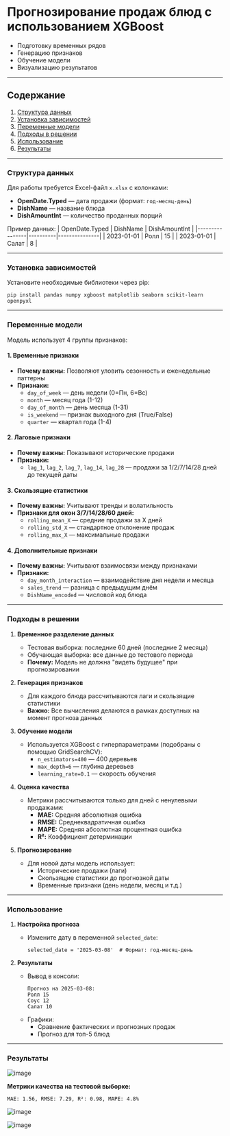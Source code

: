 # Прогнозирование продаж блюд с использованием XGBoost

- Подготовку временных рядов
- Генерацию признаков
- Обучение модели
- Визуализацию результатов

---

## Содержание
1. [Структура данных](#структура-данных)
2. [Установка зависимостей](#установка-зависимостей)
3. [Переменные модели](#переменные-модели)
4. [Подходы в решении](#подходы-в-решении)
5. [Использование](#использование)
6. [Результаты](#результаты)

---

### Структура данных
Для работы требуется Excel-файл `x.xlsx` с колонками:
- **OpenDate.Typed** — дата продажи (формат: `год-месяц-день`)
- **DishName** — название блюда
- **DishAmountInt** — количество проданных порций

Пример данных:
| OpenDate.Typed | DishName | DishAmountInt |
|----------------|----------|---------------|
| 2023-01-01     | Ролл     | 15            |
| 2023-01-01     | Салат    | 8             |

---

### Установка зависимостей
Установите необходимые библиотеки через pip:
```
pip install pandas numpy xgboost matplotlib seaborn scikit-learn openpyxl 
```

---

### Переменные модели
Модель использует 4 группы признаков:

#### 1. **Временные признаки**
- **Почему важны:** Позволяют уловить сезонность и еженедельные паттерны
- **Признаки:**
  - `day_of_week` — день недели (0=Пн, 6=Вс)
  - `month` — месяц года (1-12)
  - `day_of_month` — день месяца (1-31)
  - `is_weekend` — признак выходного дня (True/False)
  - `quarter` — квартал года (1-4)

#### 2. **Лаговые признаки**
- **Почему важны:** Показывают исторические продажи
- **Признаки:**
  - `lag_1`, `lag_2`, `lag_7`, `lag_14`, `lag_28` — продажи за 1/2/7/14/28 дней до текущей даты

#### 3. **Скользящие статистики**
- **Почему важны:** Учитывают тренды и волатильность
- **Признаки для окон 3/7/14/28/60 дней:**
  - `rolling_mean_X` — средние продажи за X дней
  - `rolling_std_X` — стандартное отклонение продаж
  - `rolling_max_X` — максимальные продажи

#### 4. **Дополнительные признаки**
- **Почему важны:** Учитывают взаимосвязи между признаками
- **Признаки:**
  - `day_month_interaction` — взаимодействие дня недели и месяца
  - `sales_trend` — разница с предыдущим днём
  - `DishName_encoded` — числовой код блюда

---

### Подходы в решении
1. **Временное разделение данных**
   - Тестовая выборка: последние 60 дней (последние 2 месяца)
   - Обучающая выборка: все данные до тестового периода
   - **Почему:** Модель не должна "видеть будущее" при прогнозировании

2. **Генерация признаков**
   - Для каждого блюда рассчитываются лаги и скользящие статистики
   - **Важно:** Все вычисления делаются в рамках доступных на момент прогноза данных

3. **Обучение модели**
   - Используется XGBoost с гиперпараметрами (подобраны с помощью GridSearchCV):
     - `n_estimators=400` — 400 деревьев
     - `max_depth=6` — глубина деревьев
     - `learning_rate=0.1` — скорость обучения

4. **Оценка качества**
   - Метрики рассчитываются только для дней с ненулевыми продажами:
     - **MAE:** Средняя абсолютная ошибка
     - **RMSE:** Среднеквадратичная ошибка
     - **MAPE:** Средняя абсолютная процентная ошибка
     - **R²:** Коэффициент детерминации

5. **Прогнозирование**
   - Для новой даты модель использует:
     - Исторические продажи (лаги)
     - Скользящие статистики до прогнозной даты
     - Временные признаки (день недели, месяц и т.д.)

---

### Использование
1. **Настройка прогноза**
   - Измените дату в переменной `selected_date`:
     ```
     selected_date = '2025-03-08'  # Формат: год-месяц-день
     ```


2. **Результаты**
   - Вывод в консоли:
     ```
     Прогноз на 2025-03-08:
     Ролл 15
     Соус 12
     Салат 10
     ```
   - Графики:
     - Сравнение фактических и прогнозных продаж
     - Прогноз для топ-5 блюд

---

### Результаты
![image](https://github.com/user-attachments/assets/f5e4e789-54d8-469e-86bd-cede4547e452)


**Метрики качества на тестовой выборке:**
```
MAE: 1.56, RMSE: 7.29, R²: 0.98, MAPE: 4.8%
```
![image](https://github.com/user-attachments/assets/829f1368-9380-4dfb-b1d4-d2e788b25ccd)

![image](https://github.com/user-attachments/assets/acf0d1f2-fa7c-4908-bca2-c1cd27def0b9)



